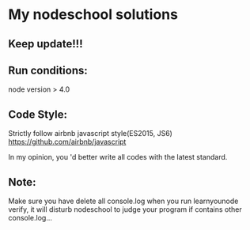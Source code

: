 My nodeschool solutions
======

Keep update!!!
-------

Run conditions:
-------
node version > 4.0

Code Style:
-------
Strictly follow airbnb javascript style(ES2015, JS6)
https://github.com/airbnb/javascript

In my opinion, you 'd better write all codes with the latest standard.

Note:
-------
Make sure you have delete all console.log when you run learnyounode verify, it will disturb nodeschool to judge your program if contains other console.log...